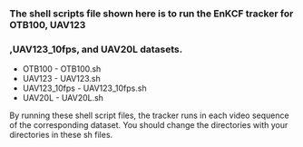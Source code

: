 ### The shell scripts file shown here is to run the EnKCF tracker for OTB100, UAV123
### ,UAV123_10fps, and UAV20L datasets.

<ul>
<li> OTB100 - OTB100.sh
<li> UAV123 - UAV123.sh
<li> UAV123_10fps - UAV123_10fps.sh
<li> UAV20L - UAV20L.sh
</ul>

By running these shell script files, the tracker runs in each video sequence of the
corresponding dataset. You should change the directories with your directories in
these sh files.
